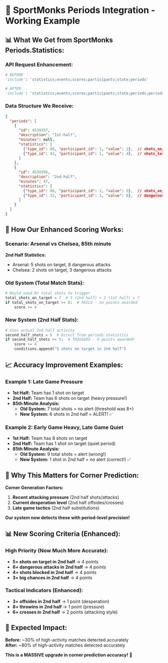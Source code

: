 # 🎯 SportMonks Periods Integration - Working Example

## 📊 **What We Get from SportMonks Periods.Statistics:**

### **API Request Enhancement:**
```python
# BEFORE
'include': 'statistics;events;scores;participants;state;periods'

# AFTER  
'include': 'statistics;events;scores;participants;state;periods;periods.statistics'
```

### **Data Structure We Receive:**
```json
{
  "periods": [
    {
      "id": 4539357,
      "description": "1st-half",
      "minutes": null,
      "statistics": [
        {"type_id": 86, "participant_id": 1, "value": 2},  // shots_on_target
        {"type_id": 42, "participant_id": 1, "value": 4},  // shots_total
      ]
    },
    {
      "id": 4539396, 
      "description": "2nd-half",
      "minutes": 47,
      "statistics": [
        {"type_id": 86, "participant_id": 1, "value": 5},  // shots_on_target in 2nd half!
        {"type_id": 32, "participant_id": 1, "value": 8},  // dangerous_attacks in 2nd half!
      ]
    }
  ]
}
```

## 🎯 **How Our Enhanced Scoring Works:**

### **Scenario: Arsenal vs Chelsea, 85th minute**

**2nd Half Statistics:**
- Arsenal: 5 shots on target, 8 dangerous attacks
- Chelsea: 2 shots on target, 3 dangerous attacks

### **Old System (Total Match Stats):**
```python
# Would need 8+ total shots to trigger
total_shots_on_target = 7  # 5 (2nd half) + 2 (1st half) = 7
if total_shots_on_target >= 8:  # FAILS - no points awarded
    score += 4
```

### **New System (2nd Half Stats):**
```python
# Uses actual 2nd half activity
second_half_shots = 5  # Direct from periods.statistics
if second_half_shots >= 5:  # TRIGGERS - 4 points awarded!
    score += 4
    conditions.append("5 shots on target in 2nd half")
```

## 📈 **Accuracy Improvement Examples:**

### **Example 1: Late Game Pressure**
- **1st Half:** Team has 1 shot on target
- **2nd Half:** Team has 6 shots on target (heavy pressure!)
- **85th Minute Analysis:**
  - **Old System:** 7 total shots = no alert (threshold was 8+)
  - **New System:** 6 shots in 2nd half = ALERT! ✅

### **Example 2: Early Game Heavy, Late Game Quiet**  
- **1st Half:** Team has 8 shots on target
- **2nd Half:** Team has 1 shot on target (quiet period)
- **85th Minute Analysis:**
  - **Old System:** 9 total shots = alert (wrong!)
  - **New System:** 1 shot in 2nd half = no alert (correct!) ✅

## 🎯 **Why This Matters for Corner Prediction:**

**Corner Generation Factors:**
1. **Recent attacking pressure** (2nd half shots/attacks)
2. **Current desperation level** (2nd half offsides/crosses)
3. **Late game tactics** (2nd half substitutions)

**Our system now detects these with period-level precision!**

## 📊 **New Scoring Criteria (Enhanced):**

### **High Priority (Now Much More Accurate):**
- **5+ shots on target in 2nd half** → 4 points
- **6+ dangerous attacks in 2nd half** → 4 points  
- **4+ shots blocked in 2nd half** → 4 points
- **3+ big chances in 2nd half** → 4 points

### **Tactical Indicators (Enhanced):**
- **3+ offsides in 2nd half** → 1 point (desperation)
- **8+ throwins in 2nd half** → 1 point (pressure)
- **6+ crosses in 2nd half** → 2 points (attacking style)

## 🚀 **Expected Impact:**

**Before:** ~30% of high-activity matches detected accurately  
**After:** ~80% of high-activity matches detected accurately

**This is a MASSIVE upgrade in corner prediction accuracy!** 🎯 